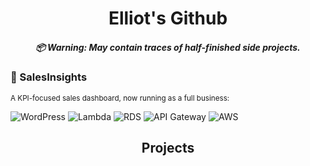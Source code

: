 <h1 align="center">
  Elliot's Github
  <h5 align="center">
    📦 Warning: May contain traces of half-finished side projects.
  </h5>
</h1>

### 💼 SalesInsights
<sub>A KPI-focused sales dashboard, now running as a full business:  

![WordPress](https://img.shields.io/badge/WordPress-21759B?logo=wordpress&logoColor=white)
![Lambda](https://img.shields.io/badge/AWS-FF9900?logo=awslambda&logoColor=darkgrey)
![RDS](https://img.shields.io/badge/AWS-527FFF?logo=amazonrds&logoColor=darkgrey)
![API Gateway](https://img.shields.io/badge/AWS-FF4F8B?logo=amazonapigateway&logoColor=darkgrey)
![AWS](https://img.shields.io/badge/AWS-232F3E?logo=amazonwebservices)


<h2 align="center">Projects</h2>

